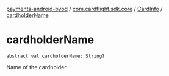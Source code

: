 [payments-android-byod](../../index.md) / [com.cardflight.sdk.core](../index.md) / [CardInfo](index.md) / [cardholderName](./cardholder-name.md)

# cardholderName

`abstract val cardholderName: `[`String`](https://kotlinlang.org/api/latest/jvm/stdlib/kotlin/-string/index.html)`?`

Name of the cardholder.

